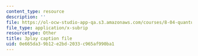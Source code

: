 ```yaml
---
content_type: resource
description: ''
file: https://ol-ocw-studio-app-qa.s3.amazonaws.com/courses/8-04-quantum-physics-i-spring-2016/0e665da39b12e2bd2033c965af990ba1_EkpbxgEslE4.srt
file_type: application/x-subrip
resourcetype: Other
title: 3play caption file
uid: 0e665da3-9b12-e2bd-2033-c965af990ba1
---
```

